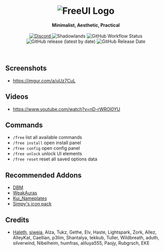 <h1 align="center"><img src="https://i.imgur.com/GRLVXDx.png" alt="FreeUI Logo" /></h1>
<div align="center">
  <strong>Minimalist, Aesthetic, Practical</strong>
</div>
<br />
<div align="center">
  <a href="https://discord.gg/Uu28KQq">
    <img src="https://img.shields.io/badge/Discord-FreeUI-blueviolet?style=flat-square" alt="Discord" />
  </a> <img src="https://img.shields.io/badge/WOW-Shadowlands-orange?style=flat-square" alt="Shadowlands"> <img alt="GitHub Workflow Status" src="https://img.shields.io/github/workflow/status/Solor/FreeUI/Release?style=flat-square"> <img alt="GitHub release (latest by date)" src="https://img.shields.io/github/v/release/Solor/FreeUI?style=flat-square"> <img alt="GitHub Release Date" src="https://img.shields.io/github/release-date/Solor/FreeUI?style=flat-square">
</div>
<br>
<br>

## Screenshots
*  https://imgur.com/a/uUz7CuL

## Videos
*  https://www.youtube.com/watch?v=nD-rWROl0YU

## Commands
*  `/free` list all available commands
*  `/free install` open install panel
*  `/free config` open config panel
*  `/free unlock` unlock UI elements
*  `/free reset` reset all saved options data

## Recommended Addons
*  [DBM](https://github.com/DeadlyBossMods/DeadlyBossMods)
*  [WeakAuras](https://github.com/WeakAuras/WeakAuras2)
*  [Kui_Nameplates](https://github.com/kesava-wow/kuinameplates2)
*  [Simpy's icon pack](https://git.tukui.org/Simpy/interface/tree/master)

## Credits
*  [Haleth](https://github.com/Haleth), [siweia](https://github.com/siweia), Alza, Tukz, Gethe, Elv, Haste, Lightspark, Zork, Allez, AlleyKat, Caellian, p3lim, Shantalya, tekkub, Tuller, Wildbreath, aduth, silverwind, Nibelheim, humfras, aliluya555, Paojy, Rubgrsch, EKE


